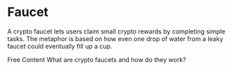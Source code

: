 # Faucet

A crypto faucet lets users claim small crypto rewards by completing simple tasks. The metaphor is based on how even one drop of water from a leaky faucet could eventually fill up a cup.

<ResourceGroupTitle>Free Content</ResourceGroupTitle>
<BadgeLink badgeText='Read' colorScheme='yellow' href='https://cointelegraph.com/news/what-are-crypto-faucets-and-how-do-they-work'>What are crypto faucets and how do they work?</BadgeLink>